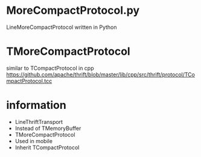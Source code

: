 # MoreCompactProtocol.py
LineMoreCompactProtocol written in Python


# TMoreCompactProtocol

similar to TCompactProtocol in cpp
https://github.com/apache/thrift/blob/master/lib/cpp/src/thrift/protocol/TCompactProtocol.tcc


# information

- LineThriftTransport
 - Instead of TMemoryBuffer
- TMoreCompactProtocol
 - Used in mobile
 - Inherit TCompactProtocol
